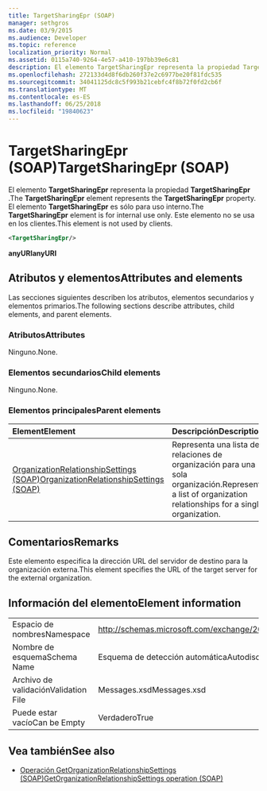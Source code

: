 ```yaml
---
title: TargetSharingEpr (SOAP)
manager: sethgros
ms.date: 03/9/2015
ms.audience: Developer
ms.topic: reference
localization_priority: Normal
ms.assetid: 0115a740-9264-4e57-a410-197bb39e6c81
description: El elemento TargetSharingEpr representa la propiedad TargetSharingEpr. El elemento TargetSharingEpr es sólo para uso interno.
ms.openlocfilehash: 272133d4d8f6db260f37e2c6977be20f81fdc535
ms.sourcegitcommit: 34041125dc8c5f993b21cebfc4f8b72f0fd2cb6f
ms.translationtype: MT
ms.contentlocale: es-ES
ms.lasthandoff: 06/25/2018
ms.locfileid: "19840623"
---
```

# <a name="targetsharingepr-soap"></a><span data-ttu-id="2dfef-104">TargetSharingEpr (SOAP)</span><span class="sxs-lookup"><span data-stu-id="2dfef-104">TargetSharingEpr (SOAP)</span></span>
 
<span data-ttu-id="2dfef-105">El elemento **TargetSharingEpr** representa la propiedad **TargetSharingEpr** .</span><span class="sxs-lookup"><span data-stu-id="2dfef-105">The **TargetSharingEpr** element represents the **TargetSharingEpr** property.</span></span> <span data-ttu-id="2dfef-106">El elemento **TargetSharingEpr** es sólo para uso interno.</span><span class="sxs-lookup"><span data-stu-id="2dfef-106">The **TargetSharingEpr** element is for internal use only.</span></span> <span data-ttu-id="2dfef-107">Este elemento no se usa en los clientes.</span><span class="sxs-lookup"><span data-stu-id="2dfef-107">This element is not used by clients.</span></span> 
  
```XML
<TargetSharingEpr/>
```

<span data-ttu-id="2dfef-108">**anyURI**</span><span class="sxs-lookup"><span data-stu-id="2dfef-108">**anyURI**</span></span>

## <a name="attributes-and-elements"></a><span data-ttu-id="2dfef-109">Atributos y elementos</span><span class="sxs-lookup"><span data-stu-id="2dfef-109">Attributes and elements</span></span>

<span data-ttu-id="2dfef-110">Las secciones siguientes describen los atributos, elementos secundarios y elementos primarios.</span><span class="sxs-lookup"><span data-stu-id="2dfef-110">The following sections describe attributes, child elements, and parent elements.</span></span>
  
### <a name="attributes"></a><span data-ttu-id="2dfef-111">Atributos</span><span class="sxs-lookup"><span data-stu-id="2dfef-111">Attributes</span></span>

<span data-ttu-id="2dfef-112">Ninguno.</span><span class="sxs-lookup"><span data-stu-id="2dfef-112">None.</span></span>
  
### <a name="child-elements"></a><span data-ttu-id="2dfef-113">Elementos secundarios</span><span class="sxs-lookup"><span data-stu-id="2dfef-113">Child elements</span></span>

<span data-ttu-id="2dfef-114">Ninguno.</span><span class="sxs-lookup"><span data-stu-id="2dfef-114">None.</span></span>
  
### <a name="parent-elements"></a><span data-ttu-id="2dfef-115">Elementos principales</span><span class="sxs-lookup"><span data-stu-id="2dfef-115">Parent elements</span></span>

|<span data-ttu-id="2dfef-116">**Element**</span><span class="sxs-lookup"><span data-stu-id="2dfef-116">**Element**</span></span>|<span data-ttu-id="2dfef-117">**Descripción**</span><span class="sxs-lookup"><span data-stu-id="2dfef-117">**Description**</span></span>|
|:-----|:-----|
|[<span data-ttu-id="2dfef-118">OrganizationRelationshipSettings (SOAP)</span><span class="sxs-lookup"><span data-stu-id="2dfef-118">OrganizationRelationshipSettings (SOAP)</span></span>](organizationrelationshipsettings-soap.md) <br/> |<span data-ttu-id="2dfef-119">Representa una lista de relaciones de organización para una sola organización.</span><span class="sxs-lookup"><span data-stu-id="2dfef-119">Represents a list of organization relationships for a single organization.</span></span>  <br/> |
   
## <a name="remarks"></a><span data-ttu-id="2dfef-120">Comentarios</span><span class="sxs-lookup"><span data-stu-id="2dfef-120">Remarks</span></span>

<span data-ttu-id="2dfef-121">Este elemento especifica la dirección URL del servidor de destino para la organización externa.</span><span class="sxs-lookup"><span data-stu-id="2dfef-121">This element specifies the URL of the target server for the external organization.</span></span> 
  
## <a name="element-information"></a><span data-ttu-id="2dfef-122">Información del elemento</span><span class="sxs-lookup"><span data-stu-id="2dfef-122">Element information</span></span>

|||
|:-----|:-----|
|<span data-ttu-id="2dfef-123">Espacio de nombres</span><span class="sxs-lookup"><span data-stu-id="2dfef-123">Namespace</span></span>  <br/> |http://schemas.microsoft.com/exchange/2010/Autodiscover  <br/> |
|<span data-ttu-id="2dfef-124">Nombre de esquema</span><span class="sxs-lookup"><span data-stu-id="2dfef-124">Schema Name</span></span>  <br/> |<span data-ttu-id="2dfef-125">Esquema de detección automática</span><span class="sxs-lookup"><span data-stu-id="2dfef-125">Autodiscover schema</span></span>  <br/> |
|<span data-ttu-id="2dfef-126">Archivo de validación</span><span class="sxs-lookup"><span data-stu-id="2dfef-126">Validation File</span></span>  <br/> |<span data-ttu-id="2dfef-127">Messages.xsd</span><span class="sxs-lookup"><span data-stu-id="2dfef-127">Messages.xsd</span></span>  <br/> |
|<span data-ttu-id="2dfef-128">Puede estar vacío</span><span class="sxs-lookup"><span data-stu-id="2dfef-128">Can be Empty</span></span>  <br/> |<span data-ttu-id="2dfef-129">Verdadero</span><span class="sxs-lookup"><span data-stu-id="2dfef-129">True</span></span>  <br/> |
   
## <a name="see-also"></a><span data-ttu-id="2dfef-130">Vea también</span><span class="sxs-lookup"><span data-stu-id="2dfef-130">See also</span></span>

- [<span data-ttu-id="2dfef-131">Operación GetOrganizationRelationshipSettings (SOAP)</span><span class="sxs-lookup"><span data-stu-id="2dfef-131">GetOrganizationRelationshipSettings operation (SOAP)</span></span>](getorganizationrelationshipsettings-operation-soap.md)


